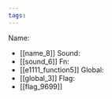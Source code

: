```yaml
---
tags:
---
```

Name:
- [[name_8]]
Sound:
- [[sound_6]]
Fn:
- [[e1111_function5]]
Global:
- [[global_3]]
Flag:
- [[flag_9699]]

